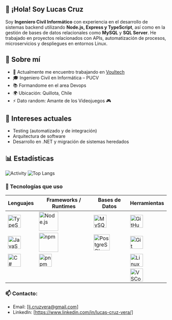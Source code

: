 ## 👋 ¡Hola! Soy Lucas Cruz

Soy **Ingeniero Civil Informático** con experiencia en el desarrollo de sistemas backend utilizando **Node.js, Express y TypeScript**, así como en la gestión de bases de datos relacionales como **MySQL** y **SQL Server**. He trabajado en proyectos relacionados con APIs, automatización de procesos, microservicios y despliegues en entornos Linux.

## 🧠 Sobre mí

- 🏢 Actualmente me encuentro trabajando en [Voultech](https://voultech.com/es/)
- 🎓 Ingeniero Civil en Informática – PUCV
- 📚 Formandome en el area Devops
- 🌍 Ubicación: Quillota, Chile
- ⚡ Dato random: Amante de los Videojuegos 🎮

## 🚀 Intereses actuales

- Testing (automatizado y de integración)
- Arquitectura de software
- Desarrollo en .NET y migración de sistemas heredados

## 📊 Estadísticas

![Activity](https://github-profile-summary-cards.vercel.app/api/cards/profile-details?username=lucascrvz&theme=tokyonight&hide_border=true)
![Top Langs](https://github-readme-stats.vercel.app/api/top-langs/?username=lucascrvz&theme=tokyonight&layout=compact)


### 🧰 Tecnologías que uso

| Lenguajes | Frameworks / Runtimes | Bases de Datos| Herramientas |
| ------------------------------------------------------------------------------------------------------------------------------ | ---------------------------------------------------------------------------------------------------------------------------- | --------------------------------------------------------------------------------------------------------------------------------------- | ---------------------------------------------------------------------------------------------------------------------------------------------------------------------------------------------------------------------------------- |
| <img src="https://cdn.jsdelivr.net/gh/devicons/devicon/icons/typescript/typescript-original.svg" width="40" alt="TypeScript"/> | <img src="https://cdn.jsdelivr.net/gh/devicons/devicon/icons/nodejs/nodejs-original-wordmark.svg" width="60" alt="Node.js"/> | <img src="https://cdn.jsdelivr.net/gh/devicons/devicon/icons/mysql/mysql-original.svg" width="40" alt="MySQL"/>                         | <img src="https://cdn.jsdelivr.net/gh/devicons/devicon/icons/github/github-original.svg" width="40" alt="GitHub"/>                                                                                                                 |
| <img src="https://cdn.jsdelivr.net/gh/devicons/devicon/icons/javascript/javascript-original.svg" width="40" alt="JavaScript"/> | <img src="https://cdn.jsdelivr.net/gh/devicons/devicon/icons/npm/npm-original-wordmark.svg" width="60" alt="npm"/>           | <img src="https://cdn.jsdelivr.net/gh/devicons/devicon/icons/postgresql/postgresql-original-wordmark.svg" width="50" alt="PostgreSQL"/> | <img src="https://cdn.jsdelivr.net/gh/devicons/devicon/icons/git/git-original-wordmark.svg" width="40" alt="Git"/>                                                                                                                 |
| <img src="https://cdn.jsdelivr.net/gh/devicons/devicon/icons/csharp/csharp-original.svg" width="40" alt="C#"/>                 | <img src="https://cdn.jsdelivr.net/gh/devicons/devicon/icons/pnpm/pnpm-original.svg" width="40" alt="pnpm"/>                 |                                                                                                                                         | <img src="https://cdn.jsdelivr.net/gh/devicons/devicon/icons/linux/linux-original.svg" width="40" alt="Linux"/> |
|                                                                                                                                |                                                                                                                              |                                                                                                                                         | <img src="https://cdn.jsdelivr.net/gh/devicons/devicon/icons/vscode/vscode-original.svg" width="40" alt="VSCode"/> |

### 📫 **Contacto**:

- Email: [lj.cruzvera@gmail.com]
- LinkedIn: [https://www.linkedin.com/in/lucas-cruz-vera/]
